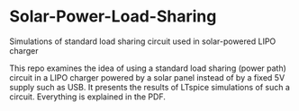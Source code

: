 # Solar-Power-Load-Sharing
Simulations of standard load sharing circuit used in solar-powered LIPO charger

This repo examines the idea of using a standard load sharing (power path) circuit
in a LIPO charger powered by a solar panel instead of by a fixed 5V supply such as USB.
It presents the results of LTspice simulations of such a circuit.  Everything is
explained in the PDF.
